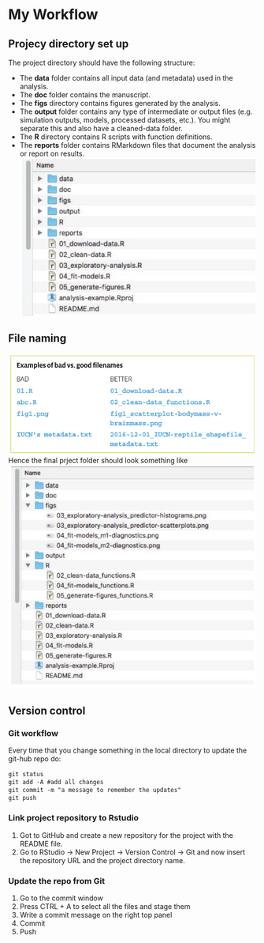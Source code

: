 # My Workflow

## Projecy directory set up
The project directory should have the following structure:
* The **data** folder contains all input data (and metadata) used in the analysis.
* The **doc** folder contains the manuscript.
* The **figs** directory contains figures generated by the analysis.
* The **output** folder contains any type of intermediate or output files (e.g. simulation outputs, models, processed datasets, etc.). You might separate this and also have a cleaned-data folder.
* The **R** directory contains R scripts with function definitions.
* The **reports** folder contains RMarkdown files that document the analysis or
report on results.
![datafolder](https://github.com/claudiofronterre/misc/blob/master/img/datafolder.png)
## File naming
![filenaming](https://github.com/claudiofronterre/misc/blob/master/img/datanaming.png)
Hence the final prject folder should look something like
![finalfolder](https://github.com/claudiofronterre/misc/blob/master/img/datafolder2.png)
## Version control
### Git workflow
Every time that you change something in the local directory to update the git-hub repo do:
```
git status
git add -A #add all changes
git commit -m "a message to remember the updates"
git push
```
### Link project repository to Rstudio
1. Got to GitHub and create a new repository for the project with the README file.
2. Go to RStudio -> New Project -> Version Control -> Git and now insert the repository URL and the project directory name.
### Update the repo from Git
1. Go to the commit window
2. Press CTRL + A to select all the files and stage them
3. Write a commit message on the right top panel
4. Commit
5. Push
